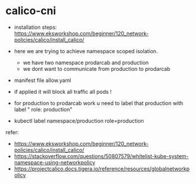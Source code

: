 # calico-cni

- installation steps:
https://www.eksworkshop.com/beginner/120_network-policies/calico/install_calico/

- here we are trying to achieve namespace scoped isolation.
  * we have two namespace prodarcab and production
  * we dont want to communicate from production to prodarcab
- manifest file allow.yaml
- if applied it will block all traffic all pods !
- for production to prodarcab work u need to label that production with label " role: production"
- kubectl label namespace/production role=production


refer:

- https://www.eksworkshop.com/beginner/120_network-policies/calico/install_calico/
- https://stackoverflow.com/questions/50807579/whitelist-kube-system-namespace-using-networkpolicy
- https://projectcalico.docs.tigera.io/reference/resources/globalnetworkpolicy
